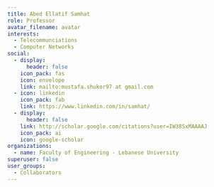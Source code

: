 ```yaml
---
title: Abed Ellatif Samhat
role: Professor
avatar_filename: avatar
interests:
  - Telecommunciations
  - Computer Networks
social:
  - display:
      header: false
    icon_pack: fas
    icon: envelope
    link: mailto:mustafa.shukor97 at gmail.com
  - icon: linkedin
    icon_pack: fab
    link: https://www.linkedin.com/in/samhat/
  - display:
      header: false
    link: http://scholar.google.com/citations?user=IW38SxMAAAAJ
    icon_pack: ai
    icon: google-scholar
organizations:
  - name: Faculty of Engineering - Lebanese University
superuser: false
user_groups:
  - Collaborators
---
```

